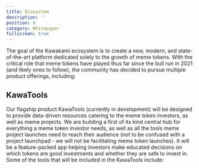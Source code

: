 ```yaml
---
title: Ecosystem
description: ''
position: 6
category: Whitepaper
fullscreen: true
---
```


The goal of the Kawakami ecosystem is to create a new, modern, and state-of-the-art platform dedicated solely to the growth of meme tokens. With the critical role that meme tokens have played thus far since the bull run in 2021 (and likely ones to follow), the community has decided to pursue multiple product offerings, including:
## KawaTools
Our flagship product KawaTools (currently in development) will be designed to provide data-driven resources catering to the meme token investors, as well as meme projects. We are building a first of its kind central hub for everything a meme token investor needs, as well as all the tools meme project launches need to reach their audience (not to be confused with a project launchpad - we will not be facilitating meme token launches). It will be a feature-packed app helping investors make educated decisions on which tokens are good investments and whether they are safe to invest in. Some of the tools that will be included in the KawaTools include:
